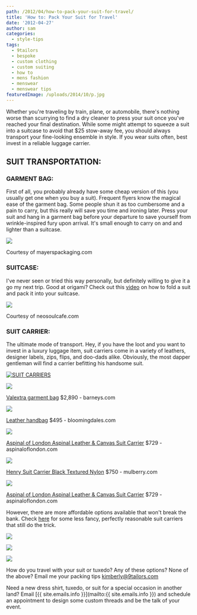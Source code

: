 ```yaml
---
path: /2012/04/how-to-pack-your-suit-for-travel/
title: 'How to: Pack Your Suit for Travel'
date: '2012-04-27'
author: sam
categories:
  - style-tips
tags:
  - 9tailors
  - bespoke
  - custom clothing
  - custom suiting
  - how to
  - mens fashion
  - menswear
  - menswear tips
featuredImage: /uploads/2014/10/p.jpg
---
```

Whether you're traveling by train, plane, or automobile, there's nothing worse than scurrying to find a dry cleaner to press your suit once you've reached your final destination. While some might attempt to squeeze a suit into a suitcase to avoid that $25 stow-away fee, you should always transport your fine-looking ensemble in style. If you wear suits often, best invest in a reliable luggage carrier.

## SUIT TRANSPORTATION:

### GARMENT BAG:

First of all, you probably already have some cheap version of this (you usually get one when you buy a suit). Frequent flyers know the magical ease of the garment bag. Some people shun it as too cumbersome and a pain to carry, but this really will save you time and ironing later. Press your suit and hang in a garment bag before your departure to save yourself from wrinkle-inspired fury upon arrival. It's small enough to carry on and and lighter than a suitcase.

[![](http://2.bp.blogspot.com/-Zuym15GFrsY/T5rC1H70u9I/AAAAAAAAAOE/q2j_hgpBaHE/s320/NWB_GarmentBagLR.jpg)](http://2.bp.blogspot.com/-Zuym15GFrsY/T5rC1H70u9I/AAAAAAAAAOE/q2j_hgpBaHE/s1600/NWB_GarmentBagLR.jpg)

Courtesy of mayerspackaging.com

### SUITCASE:

I've never seen or tried this way personally, but definitely willing to give it a go my next trip. Good at origami? Check out this [video](http://www.youtube.com/watch?v=oQJWLU8Yvdg&feature=related) on how to fold a suit and pack it into your suitcase.

[![](http://3.bp.blogspot.com/-ZSdkgWYXLC8/T5lGSym8J-I/AAAAAAAAANg/o04bGk02yaw/s320/valextra-suitcase-0409-lg.jpg)](http://3.bp.blogspot.com/-ZSdkgWYXLC8/T5lGSym8J-I/AAAAAAAAANg/o04bGk02yaw/s1600/valextra-suitcase-0409-lg.jpg)

Courtesy of neosoulcafe.com

### SUIT CARRIER:

The ultimate mode of transport. Hey, if you have the loot and you want to invest in a luxury luggage item, suit carriers come in a variety of leathers, designer labels, zips, flips, and doo-dads alike. Obviously, the most dapper gentleman will find a carrier befitting his handsome suit.

[![SUIT CARRIERS](http://embed.polyvoreimg.com/cgi/img-set/cid/47853612/id/Y8UB44hIQtCHiKZrRWWnwg/size/y.jpg "SUIT CARRIERS")](http://www.polyvore.com/suit_carriers/set?.embedder=3494903&.svc=copypaste&id=47853612)

[![](http://ak2.polyvoreimg.com/cgi/img-thing/size/s/tid/41447986.jpg)](http://www.polyvore.com/cgi/thing.outbound?.embedder=3494903&.svc=copypaste&id=41447986)

[Valextra garment bag](http://www.polyvore.com/cgi/thing.outbound?.embedder=3494903&.svc=copypaste&id=41447986)
$2,890 - barneys.com

[![](http://ak2.polyvoreimg.com/cgi/img-thing/size/s/tid/45295796.jpg)](http://www.polyvore.com/cgi/thing.outbound?.embedder=3494903&.svc=copypaste&id=45295796)

[Leather handbag](http://www.polyvore.com/cgi/thing.outbound?.embedder=3494903&.svc=copypaste&id=45295796)
$495 - bloomingdales.com

[![](http://ak1.polyvoreimg.com/cgi/img-thing/size/s/tid/51819242.jpg)](http://www.polyvore.com/cgi/thing.outbound?.embedder=3494903&.svc=copypaste&id=51819242)

[Aspinal of London Aspinal Leather & Canvas Suit Carrier](http://www.polyvore.com/cgi/thing.outbound?.embedder=3494903&.svc=copypaste&id=51819242)
$729 - aspinaloflondon.com

[![](http://ak1.polyvoreimg.com/cgi/img-thing/size/s/tid/42929578.jpg)](http://www.polyvore.com/cgi/thing.outbound?.embedder=3494903&.svc=copypaste&id=42929578)

[Henry Suit Carrier Black Textured Nylon](http://www.polyvore.com/cgi/thing.outbound?.embedder=3494903&.svc=copypaste&id=42929578)
$750 - mulberry.com

[![](http://ak2.polyvoreimg.com/cgi/img-thing/size/s/tid/51819201.jpg)](http://www.polyvore.com/cgi/thing.outbound?.embedder=3494903&.svc=copypaste&id=51819201)

[Aspinal of London Aspinal Leather & Canvas Suit Carrier](http://www.polyvore.com/cgi/thing.outbound?.embedder=3494903&.svc=copypaste&id=51819201)
$729 - aspinaloflondon.com

However, there are more affordable options available that won't break the bank. Check [here](http://www.luggageonline.com/) for some less fancy, perfectly reasonable suit carriers that still do the trick.

[![](http://1.bp.blogspot.com/-4fvdBe88JpE/T5rBTbIoJJI/AAAAAAAAANs/9U-BJDrhH2I/s320/Screen+shot+2012-04-27+at+11.51.03+AM.png)](http://1.bp.blogspot.com/-4fvdBe88JpE/T5rBTbIoJJI/AAAAAAAAANs/9U-BJDrhH2I/s1600/Screen+shot+2012-04-27+at+11.51.03+AM.png)

[![](http://2.bp.blogspot.com/-7QwLC9I59Rk/T5rBT2g5c2I/AAAAAAAAAN0/49d1nCmbrPA/s320/Screen+shot+2012-04-27+at+11.51.43+AM.png)](http://2.bp.blogspot.com/-7QwLC9I59Rk/T5rBT2g5c2I/AAAAAAAAAN0/49d1nCmbrPA/s1600/Screen+shot+2012-04-27+at+11.51.43+AM.png)

[![](http://4.bp.blogspot.com/-LSMolePTvdI/T5rBUrXL-SI/AAAAAAAAAN8/9mTWuh19fIw/s320/Screen+shot+2012-04-27+at+11.52.15+AM.png)](http://4.bp.blogspot.com/-LSMolePTvdI/T5rBUrXL-SI/AAAAAAAAAN8/9mTWuh19fIw/s1600/Screen+shot+2012-04-27+at+11.52.15+AM.png)

How do you travel with your suit or tuxedo? Any of these options? None of the above? Email me your packing tips [kimberly@9tailors.com](mailto:kimberly@9tailors.com)

Need a new dress shirt, tuxedo, or suit for a special occasion in another land? Email [{{ site.emails.info }}](mailto:{{ site.emails.info }}) and schedule an appointment to design some custom threads and be the talk of your event.